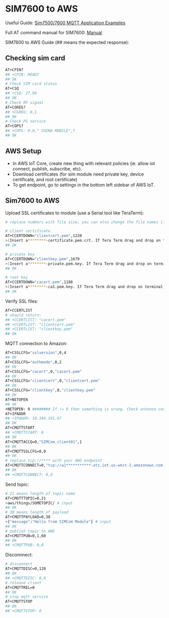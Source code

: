 # SIM7600 to AWS

Useful Guide: [Sim7500/7600 MQTT Application Examples](https://m5stack.oss-cn-shenzhen.aliyuncs.com/resource/docs/datasheet/module/sim7600x/SIM7500_SIM7600_SIM7800%20Series_MQTT_Application%20Note_V2.00.pdf)

Full AT command manual for SIM7600: [Manual](https://www.waveshare.com/wiki/File:SIM7500_SIM7600_Series_AT_Command_Manual_V1.12.pdf)

SIM7600 to AWS Guide (## means the expected response):  

## Checking sim card

``` bash
AT+CPIN?
## +CPIN: READY
## OK
# Check SIM card status
AT+CSQ
## +CSQ: 27,99
## OK
# Check RF signal
AT+CGREG?
## +CGREG: 0,1
## OK
# Check PS service
AT+COPS?
## +COPS: 0,0," CHINA MOBILE",7
## OK
```

## AWS Setup
- In AWS IoT Core, create new thing with relevant policies (ie. allow iot connect, publish, subscribe, etc).
- Download certificates (for sim module need private key, device certificate, and root certificate)
- To get endpoint, go to settings in the bottom left sidebar of AWS IoT.

## Sim7600 to AWS
Upload SSL certificates to module (use a Serial tool like TeraTerm):
``` bash
# replace numbers with file size, you can also change the file names if you wish (eg. from clientkey.pem to client_key.pem)

# client certificate
AT+CCERTDOWN="clientcert.pem",1220
>(Insert a********-certificate.pem.crt. If Tera Term drag and drop on terminal)
## OK

# private key
AT+CCERTDOWN="clientkey.pem",1679
>(Insert a********-private.pem.key. If Tera Term drag and drop on terminal)
## OK

# root key
AT+CCERTDOWN="cacert.pem",1188
>(Insert a********-ca1.pem.key. If Tera Term drag and drop on terminal)
## OK
```

Verify SSL files:
``` bash
AT+CCERTLIST
# should return:
## +CCERTLIST: "cacert.pem"
## +CCERTLIST: "clientcert.pem"
## +CCERTLIST: "clientkey.pem"
## OK 
```
MQTT connection to Amazon:
``` bash
AT+CSSLCFG="sslversion",0,4
## OK
AT+CSSLCFG="authmode",0,2
## OK
AT+CSSLCFG="cacert",0,"cacert.pem"
## OK
AT+CSSLCFG="clientcert",0,"clientcert.pem"
## OK
AT+CSSLCFG="clientkey",0,"clientkey.pem"
## OK
AT+NETOPEN
## OK
+NETOPEN: 0 ######## If != 0 then something is wrong. Check antenna connected and SIM inserted correctly
AT+IPADDR
## +IPADDR: 10.184.191.67
## OK
AT+CMQTTSTART
## +CMQTTSTART: 0
## OK
AT+CMQTTACCQ=0,"SIMCom_client01",1
## OK
AT+CMQTTSSLCFG=0,0
## OK
# replace tcp://**** with your AWS endpoint
AT+CMQTTCONNECT=0,"tcp://a1***********-ats.iot.us-west-2.amazonaws.com:8883",60,1
## OK
## +CMQTTCONNECT: 0,0
```

Send topic:
``` bash
# 21 means length of topic name
AT+CMQTTTOPIC=0,21
>aws/things/SOMETOPIC/ # input
## OK
# 38 means length of payload
AT+CMQTTPAYLOAD=0,38
>{"message":"Hello from SIMCom Module"} # input
## OK
# publish topic to AWS
AT+CMQTTPUB=0,1,60
## OK
## +CMQTTPUB: 0,0
```

Disconnnect:
``` bash
# disconnect
AT+CMQTTDISC=0,120
## OK
## +CMQTTDISC: 0,0
# release client
AT+CMQTTREL=0 
## OK
# stop mqtt service
AT+CMQTTSTOP
## OK
## +CMQTTSTOP: 0
```
